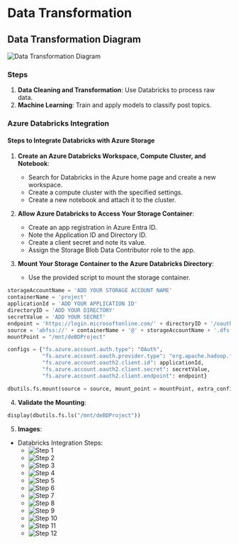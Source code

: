 # Data Transformation

## Data Transformation Diagram

![Data Transformation Diagram](/azure_bd_ml_project/6_data_transformation/bd_diagram_transform.png)

### Steps

1. **Data Cleaning and Transformation**: Use Databricks to process raw data.
2. **Machine Learning**: Train and apply models to classify post topics.

### Azure Databricks Integration

#### Steps to Integrate Databricks with Azure Storage

1. **Create an Azure Databricks Workspace, Compute Cluster, and Notebook**:
   - Search for Databricks in the Azure home page and create a new workspace.
   - Create a compute cluster with the specified settings.
   - Create a new notebook and attach it to the cluster.

2. **Allow Azure Databricks to Access Your Storage Container**:
   - Create an app registration in Azure Entra ID.
   - Note the Application ID and Directory ID.
   - Create a client secret and note its value.
   - Assign the Storage Blob Data Contributor role to the app.

3. **Mount Your Storage Container to the Azure Databricks Directory**:
   - Use the provided script to mount the storage container.

```python
storageAccountName = 'ADD YOUR STORAGE ACCOUNT NAME'
containerName = 'project'
applicationId = 'ADD YOUR APPLICATION ID'
directoryID = 'ADD YOUR DIRECTORY'
secretValue = 'ADD YOUR SECRET'
endpoint = 'https://login.microsoftonline.com/' + directoryID + '/oauth2/token'
source = 'abfss://' + containerName + '@' + storageAccountName + '.dfs.core.windows.net/'
mountPoint = "/mnt/deBDProject"

configs = {"fs.azure.account.auth.type": "OAuth",
           "fs.azure.account.oauth.provider.type": "org.apache.hadoop.fs.azurebfs.oauth2.ClientCredsTokenProvider",
           "fs.azure.account.oauth2.client.id": applicationId,
           "fs.azure.account.oauth2.client.secret": secretValue,
           "fs.azure.account.oauth2.client.endpoint": endpoint}

dbutils.fs.mount(source = source, mount_point = mountPoint, extra_configs = configs)
```

4. **Validate the Mounting**:
```py
display(dbutils.fs.ls("/mnt/deBDProject"))
```
5. **Images**:
-   Databricks Integration Steps:
	- ![Step 1](/azure_bd_ml_project/6_data_transformation/ws_mnt1.jpg)
	- ![Step 2](/azure_bd_ml_project/6_data_transformation/ws_mnt2.jpg)
	- ![Step 3](/azure_bd_ml_project/6_data_transformation/ws_mnt4.jpg)
	- ![Step 4](/azure_bd_ml_project/6_data_transformation/ws_mnt5.jpg)
	- ![Step 5](/azure_bd_ml_project/6_data_transformation/ws_mnt6.jpg)
	- ![Step 6](/azure_bd_ml_project/6_data_transformation/ws_mnt7.jpg)
	- ![Step 7](/azure_bd_ml_project/6_data_transformation/ws_mnt8.jpg)
	- ![Step 8](/azure_bd_ml_project/6_data_transformation/ws_mnt9.jpg)
	- ![Step 9](/azure_bd_ml_project/6_data_transformation/ws_mnt10.jpg)
	- ![Step 10](/azure_bd_ml_project/6_data_transformation/ws_mnt11.jpg)
	- ![Step 11](/azure_bd_ml_project/6_data_transformation/ws_mnt12.jpg)
	- ![Step 12](/azure_bd_ml_project/6_data_transformation/ws_mnt13.jpg)